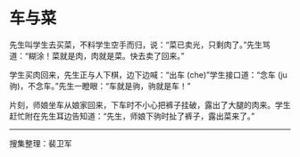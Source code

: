 # 车与菜

先生叫学生去买菜，不料学生空手而归，说：“菜已卖光，只剩肉了。”先生骂道：“糊涂！菜就是肉，肉就是菜。快去卖了回来。”

学生买肉回来，先生正与人下棋，边下边喊：“出车 (che)”学生接口道：“念车 (ju 驹)，不念车。”先生一瞪眼：“车就是驹，驹就是车！”

片刻，师娘坐车从娘家回来，下车时不小心把裤子挂破，露出了大腿的肉来。学生赶忙附在先生耳边告知道：“先生，师娘下驹时扯了裤子，露出菜来了。”

---

搜集整理：裴卫军
